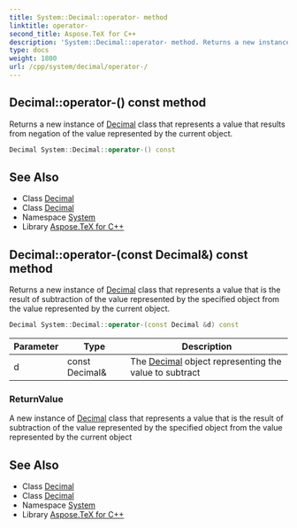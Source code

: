 ```yaml
---
title: System::Decimal::operator- method
linktitle: operator-
second_title: Aspose.TeX for C++
description: 'System::Decimal::operator- method. Returns a new instance of Decimal class that represents a value that results from negation of the value represented by the current object in C++.'
type: docs
weight: 1800
url: /cpp/system/decimal/operator-/
---
```

## Decimal::operator-() const method


Returns a new instance of [Decimal](../) class that represents a value that results from negation of the value represented by the current object.

```cpp
Decimal System::Decimal::operator-() const
```

## See Also

* Class [Decimal](../)
* Class [Decimal](../)
* Namespace [System](../../)
* Library [Aspose.TeX for C++](../../../)
## Decimal::operator-(const Decimal\&) const method


Returns a new instance of [Decimal](../) class that represents a value that is the result of subtraction of the value represented by the specified object from the value represented by the current object.

```cpp
Decimal System::Decimal::operator-(const Decimal &d) const
```


| Parameter | Type | Description |
| --- | --- | --- |
| d | const Decimal\& | The [Decimal](../) object representing the value to subtract |

### ReturnValue

A new instance of [Decimal](../) class that represents a value that is the result of subtraction of the value represented by the specified object from the value represented by the current object

## See Also

* Class [Decimal](../)
* Class [Decimal](../)
* Namespace [System](../../)
* Library [Aspose.TeX for C++](../../../)

